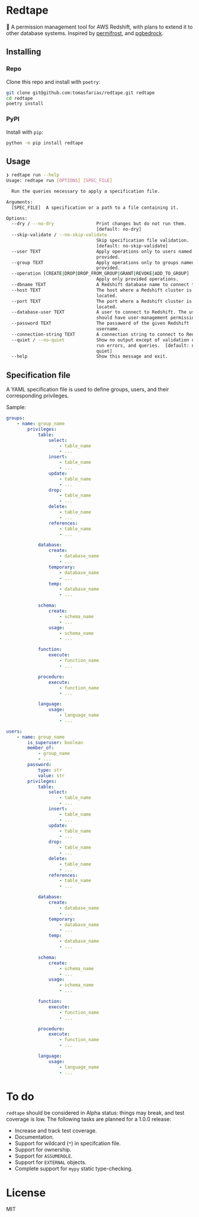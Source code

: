# Redtape

:ribbon: A permission management tool for AWS Redshift, with plans to extend it to other database systems. Inspired by [permifrost](https://gitlab.com/gitlab-data/permifrost/), and [pgbedrock](https://github.com/Squarespace/pgbedrock).

## Installing

### Repo

Clone this repo and install with `poetry`:

```sh
git clone git@github.com:tomasfarias/redtape.git redtape
cd redtape
poetry install
```

### PyPI

Install with `pip`:

```sh
python -m pip install redtape
```

## Usage

``` sh
❯ redtape run --help
Usage: redtape run [OPTIONS] [SPEC_FILE]

  Run the queries necessary to apply a specification file.

Arguments:
  [SPEC_FILE]  A specification or a path to a file containing it.

Options:
  --dry / --no-dry                Print changes but do not run them.
                                  [default: no-dry]
  --skip-validate / --no-skip-validate
                                  Skip specification file validation.
                                  [default: no-skip-validate]
  --user TEXT                     Apply operations only to users named as
                                  provided.
  --group TEXT                    Apply operations only to groups named as
                                  provided.
  --operation [CREATE|DROP|DROP_FROM_GROUP|GRANT|REVOKE|ADD_TO_GROUP]
                                  Apply only provided operations.
  --dbname TEXT                   A Redshift database name to connect to.
  --host TEXT                     The host where a Redshift cluster is
                                  located.
  --port TEXT                     The port where a Redshift cluster is
                                  located.
  --database-user TEXT            A user to connect to Redshift. The user
                                  should have user-management permissions.
  --password TEXT                 The passaword of the given Redshift
                                  username.
  --connection-string TEXT        A connection string to connect to Redshift.
  --quiet / --no-quiet            Show no output except of validation errors,
                                  run errors, and queries.  [default: no-
                                  quiet]
  --help                          Show this message and exit.
```

## Specification file

A YAML specification file is used to define groups, users, and their corresponding privileges.

Sample:

``` yaml
groups:
    - name: group_name
        privileges:
            table:
                select:
                    - table_name
                    - ...
                insert:
                    - table_name
                    - ...
                update:
                    - table_name
                    - ...
                drop:
                    - table_name
                    - ...
                delete:
                    - table_name
                    - ...
                references:
                    - table_name
                    - ...

            database:
                create:
                    - database_name
                    - ...
                temporary:
                    - database_name
                    - ...
                temp:
                    - database_name
                    - ...

            schema:
                create:
                    - schema_name
                    - ...
                usage:
                    - schema_name
                    - ...

            function:
                execute:
                    - function_name
                    - ...

            procedure:
                execute:
                    - function_name
                    - ...

            language:
                usage:
                    - language_name
                    - ...

users:
    - name: group_name
        is_superuser: boolean
        member_of:
            - group_name
            - ...
        password:
            type: str
            value: str
        privileges:
            table:
                select:
                    - table_name
                    - ...
                insert:
                    - table_name
                    - ...
                update:
                    - table_name
                    - ...
                drop:
                    - table_name
                    - ...
                delete:
                    - table_name
                    - ...
                references:
                    - table_name
                    - ...

            database:
                create:
                    - database_name
                    - ...
                temporary:
                    - database_name
                    - ...
                temp:
                    - database_name
                    - ...

            schema:
                create:
                    - schema_name
                    - ...
                usage:
                    - schema_name
                    - ...

            function:
                execute:
                    - function_name
                    - ...

            procedure:
                execute:
                    - function_name
                    - ...

            language:
                usage:
                    - language_name
                    - ...
```

# To do

`redtape` should be considered in Alpha status: things may break, and test coverage is low. The following tasks are planned for a 1.0.0 release:
* Increase and track test coverage.
* Documentation.
* Support for wildcard (`*`) in specifcation file.
* Support for ownership.
* Support for `ASSUMEROLE`.
* Support for `EXTERNAL` objects.
* Complete support for `mypy` static type-checking.

# License

MIT
